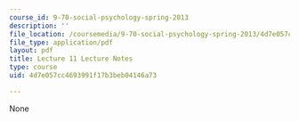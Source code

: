 ```yaml
---
course_id: 9-70-social-psychology-spring-2013
description: ''
file_location: /coursemedia/9-70-social-psychology-spring-2013/4d7e057cc4693991f17b3beb04146a73_MIT9_70S13_Lect11.pdf
file_type: application/pdf
layout: pdf
title: Lecture 11 Lecture Notes
type: course
uid: 4d7e057cc4693991f17b3beb04146a73

---
```

None
